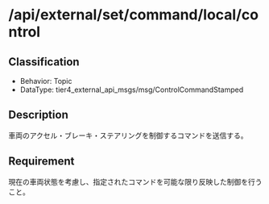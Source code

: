 # /api/external/set/command/local/control

## Classification

- Behavior: Topic
- DataType: tier4_external_api_msgs/msg/ControlCommandStamped

## Description

車両のアクセル・ブレーキ・ステアリングを制御するコマンドを送信する。

## Requirement

現在の車両状態を考慮し、指定されたコマンドを可能な限り反映した制御を行うこと。

